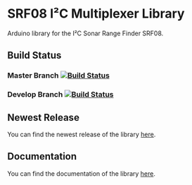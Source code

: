 # SRF08 I²C Multiplexer Library
Arduino library for the I²C Sonar Range Finder SRF08.

## Build Status 

### Master Branch [![Build Status](https://travis-ci.org/teamonestone/SRF08.svg?branch=master)](https://travis-ci.org/teamonestone/SRF08)

### Develop Branch [![Build Status](https://travis-ci.org/teamonestone/SRF08.svg?branch=develop)](https://travis-ci.org/teamonestone/SRF08)

## Newest Release
You can find the newest release of the library [here](https://github.com/teamonestone/SRF08/releases).

## Documentation
You can find the documentation of the library [here]().